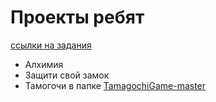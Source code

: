 # Проекты ребят
[ссылки на задания](https://proekty-na-pitone.gitbook.io/untitled/)
- Алхимия
- Защити свой замок
- Тамогочи в папке [TamagochiGame-master](https://github.com/makarova1507ana/python312/tree/OOP/%D0%9F%D1%80%D0%BE%D0%B5%D0%BA%D1%82%D1%8B/TamagochiGame-master)
